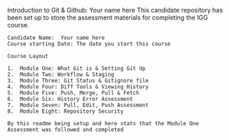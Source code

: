 Introduction to Git & Github: Your name here This candidate repository has been set up to store the assessment materials for completing the IGG course.

    Candidate Name:  Your name here
    Course starting Date: The date you start this course

    Course Layout

    1.	Module One: What Git is & Setting Git Up
    2.	Module Two: Workflow & Staging
    3.	Module Three: Git Status & Gitignore file
    4.	Module Four: Diff Tools & Viewing History
    5.	Module Five: Push, Merge, Pull & Fetch
    6.	Module Six: History Error Assessment
    7.	Module Seven: Pull, Edit, Push Assessment
    8.	Module Eight: Repository Security

    By this readme being setup and here stats that the Module One Assessment was followed and completed
